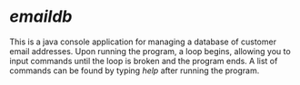 # *emaildb*

This is a java console application for managing a database of customer email addresses. Upon running the program, a loop begins, allowing you to input commands until the loop is broken and the program ends. A list of commands can be found by typing *help* after running the program.

